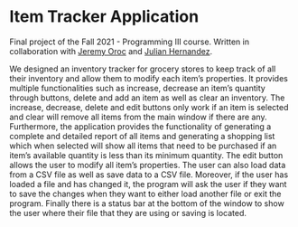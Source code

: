 # Item Tracker Application
Final project of the Fall 2021 - Programming III course. Written in collaboration with [Jeremy Oroc](https://github.com/JeremyOroc) and [Julian Hernandez](https://github.com/Julian-Hernandez1). 

We designed an inventory tracker for grocery stores to keep track of all their inventory and allow them to modify each item’s properties. It provides multiple functionalities such as increase, decrease an item’s quantity through buttons, delete and add an item as well as clear an inventory. The increase, decrease, delete and edit buttons only work if an item is selected and clear will remove all items from the main window if there are any. Furthermore, the application provides the functionality of generating a complete and detailed report of all items and generating a shopping list which when selected will show all items that need to be purchased if an item’s available quantity is less than its minimum quantity. The edit button allows the user to modify all item’s properties. The user can also load data from a CSV file as well as save data to a CSV file. Moreover, if the user has loaded a file and has changed it, the program will ask the user if they want to save the changes when they want to either load another file or exit the program. Finally there is a status bar at the bottom of the window to show the user where their file that they are using or saving is located.
